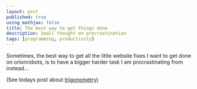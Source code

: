 ```yaml
---
layout: post
published: true
using_mathjax: false
title: The best way to get things done
description: Small thought on procrastination
tags: [programming, productivity]
---
```

Sometimes, the best way to get all the little website fixes I want to get done on orionrobots, is to have a bigger harder task I am procrastinating from instead...

(See todays post about [trigonometry](https://orionrobots.co.uk/robot%20building/2022/12/18/2022-12-18-trigonometry-mix-ups.html))

